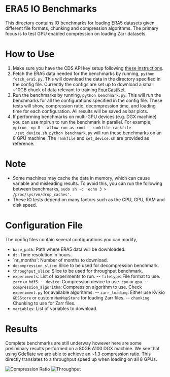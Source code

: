# ERA5 IO Benchmarks

This directory contains IO benchmarks for loading ERA5 datasets given different file formats, chunking and compression algorithms. The primary focus is to test GPU enabled compression on loading Zarr datasets.

# How to Use
1. Make sure you have the CDS API key setup following [these instructions](https://cds.climate.copernicus.eu/api-how-to).
2. Fetch the ERA5 data needed for the benchmarks by running, `python fetch_era5.py`. This will download the data in the directory specified in the config file. Currently the configs are set up to download a small ~10GB chuck of data relevant to training [FourCastNet](https://arxiv.org/abs/2202.11214).
3. Run the benchmarks by running, `python benchmark.py`. This will run the benchmarks for all the configurations specified in the config file. These tests will show, compression ratio, decompression time, and loading time for each configuration. All results will be saved as bar plots. 
4. If performing benchmarks on multi-GPU devices (e.g. DGX machine) you can use mpirun to run the benchmark in parallel. For example, `mpirun -np 8 --allow-run-as-root --rankfile rankfile ./set_device.sh python benchmark.py` will run these benchmarks on an 8 GPU machine. The `rankfile` and `set_device.sh` are provided as reference.

# Note
- Some machines may cache the data in memory, which can cause variable and misleading results. To avoid this, you can run the following between benchmarks, `sudo sh -c 'echo 3 > /proc/sys/vm/drop_caches'`.
- These IO tests depend on many factors such as the CPU, GPU, RAM and disk speed.

# Configuration File

The config files contain several configurations you can modify,

- `base_path`: Path where ERA5 data will be downloaded.
- `dt`: Time resolution in hours.
- `nr_months': Number of months to download.
- `decompression_slice`: Slice to be used for decompression benchmark.
- `throughput_slice`: Slice to be used for throughput benchmark.
- `experiments`: List of experiments to run.
-- `filetype`: File format to use. `zarr` or `hdf5`.
-- `device`: Compression device to use. `cpu` or `gpu`.
-- `compression_algorithm`: Compression algorithm to use. Check `experiment.py` for available algorithms.
-- `zarr_loading`: Either use Kvikio `GDSStore` or custom `MemMapStore` for loading Zarr files.
-- `chunking`: Chunking to use for Zarr files.
- `variables`: List of variables to download.

# Results

Complete benchmarks are still underway however here are some preliminary results performed on a 80GB A100 DGX machine. We see that using Gdeflate we are able to achieve an ~1.3 compression ratio. This directly translates to a throughput speed up when loading on all 8 GPUs.

![Compression Ratio](./results/compression_ratios.png)
![Throughput](./results/throughput_times.png)

